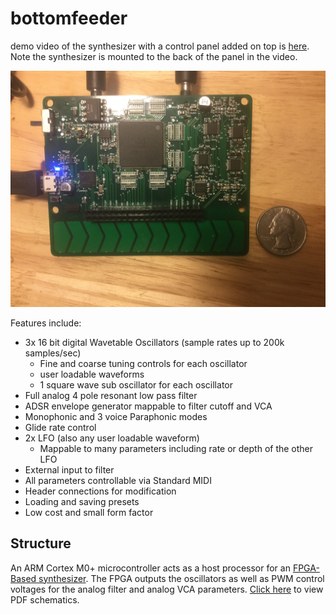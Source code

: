 # bottomfeeder

demo video of the synthesizer with a control panel added on top is [here](https://youtu.be/Ub5NRgZzTfE).
Note the synthesizer is mounted to the back of the panel in the video.

![Alt text](synth.jpg)

Features include:
- 3x 16 bit digital Wavetable Oscillators (sample rates up to 200k samples/sec)
  - Fine and coarse tuning controls for each oscillator
  - user loadable waveforms
  - 1 square wave sub oscillator for each oscillator
- Full analog 4 pole resonant low pass filter
- ADSR envelope generator mappable to filter cutoff and VCA
- Monophonic and 3 voice Paraphonic modes
- Glide rate control
- 2x LFO (also any user loadable waveform)
  - Mappable to many parameters including rate or depth of the other LFO
- External input to filter
- All parameters controllable via Standard MIDI
- Header connections for modification
- Loading and saving presets
- Low cost and small form factor

## Structure
An ARM Cortex M0+ microcontroller acts as a host processor for an [FPGA-Based synthesizer](https://github.com/deanm1278/Chisel-wavetable).
The FPGA outputs the oscillators as well as PWM control voltages for the analog filter and analog VCA parameters.
[Click here](https://github.com/deanm1278/bottomfeeder/blob/master/schematics/synth_revD.pdf) to view PDF schematics.
